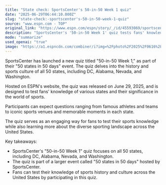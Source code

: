 ```yaml
---
title: "State check: SportsCenter's 50-in-50 Week 1 quiz"
date: "2025-06-29T06:44:10.000Z"
slug: "state-check:-sportscenter's-50-in-50-week-1-quiz"
source: "www.espn.com - TOP"
original_link: "https://www.espn.com/espn/story/_/id/45593069/sportscenter-50-states-days-week-1-quiz-dc-alabama-nevada-washington"
description: "SportsCenter's '50-in-50 Week 1' quiz tests fans' knowledge of the sports history and culture of all 50 states, including DC, Alabama, Nevada, and Washington, as part of their '50 states in 50 days' event."
mode: "summarize"
used_openai: "true"
image: "https://a1.espncdn.com/combiner/i?img=%2Fphoto%2F2025%2F0616%2Fr1507284_1144x643_16%2D9.jpg"
---
```


SportsCenter has launched a new quiz titled "50-in-50 Week 1," as part of their "50 states in 50 days" event. The quiz delves into the history and sports culture of all 50 states, including DC, Alabama, Nevada, and Washington. 

Hosted on ESPN's website, the quiz was released on June 29, 2025, and is designed to test fans' knowledge of various states and their significance in the world of sports. 

Participants can expect questions ranging from famous athletes and teams to iconic sports venues and memorable moments in each state. 

The quiz serves as an engaging way for fans to test their sports knowledge while also learning more about the diverse sporting landscape across the United States. 

Key takeaways:
- SportsCenter's "50-in-50 Week 1" quiz focuses on all 50 states, including DC, Alabama, Nevada, and Washington.
- The quiz is part of a larger event called "50 states in 50 days" hosted by SportsCenter.
- Fans can test their knowledge of sports history and culture across the United States by participating in this quiz.